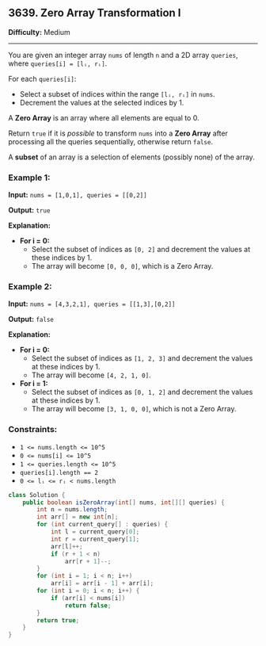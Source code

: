 ## 3639. Zero Array Transformation I

**Difficulty:** Medium

---

You are given an integer array `nums` of length `n` and a 2D array `queries`, where `queries[i] = [lᵢ, rᵢ]`.

For each `queries[i]`:

- Select a subset of indices within the range `[lᵢ, rᵢ]` in `nums`.
- Decrement the values at the selected indices by 1.

A **Zero Array** is an array where all elements are equal to 0.

Return `true` if it is _possible_ to transform `nums` into a **Zero Array** after processing all the queries sequentially, otherwise return `false`.

A **subset** of an array is a selection of elements (possibly none) of the array.

### Example 1:

**Input:** `nums = [1,0,1], queries = [[0,2]]`

**Output:** `true`

**Explanation:**

- **For i = 0:**
    - Select the subset of indices as `[0, 2]` and decrement the values at these indices by 1.
    - The array will become `[0, 0, 0]`, which is a Zero Array.

### Example 2:

**Input:** `nums = [4,3,2,1], queries = [[1,3],[0,2]]`

**Output:** `false`

**Explanation:**

- **For i = 0:**
    - Select the subset of indices as `[1, 2, 3]` and decrement the values at these indices by 1.
    - The array will become `[4, 2, 1, 0]`.
- **For i = 1:**
    - Select the subset of indices as `[0, 1, 2]` and decrement the values at these indices by 1.
    - The array will become `[3, 1, 0, 0]`, which is not a Zero Array.

### Constraints:

- `1 <= nums.length <= 10^5`
- `0 <= nums[i] <= 10^5`
- `1 <= queries.length <= 10^5`
- `queries[i].length == 2`
- `0 <= lᵢ <= rᵢ < nums.length`

```java
class Solution {
    public boolean isZeroArray(int[] nums, int[][] queries) {
        int n = nums.length;
        int arr[] = new int[n];
        for (int current_query[] : queries) {
            int l = current_query[0];
            int r = current_query[1];
            arr[l]++;
            if (r + 1 < n)
                arr[r + 1]--;
        }
        for (int i = 1; i < n; i++)
            arr[i] = arr[i - 1] + arr[i];
        for (int i = 0; i < n; i++) {
            if (arr[i] < nums[i])
                return false;
        }
        return true;
    }
}
```

